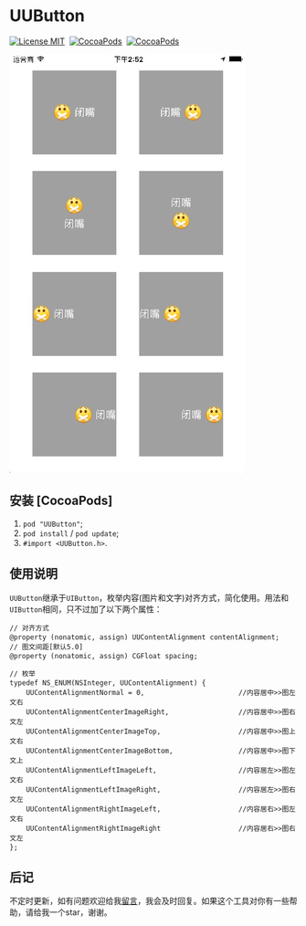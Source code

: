 # UUButton

[![License MIT](https://img.shields.io/badge/license-MIT-green.svg?style=flat)](https://raw.githubusercontent.com/CheeryLau/UUButton/master/LICENSE)&nbsp;
[![CocoaPods](http://img.shields.io/cocoapods/v/UUButton.svg?style=flat)](https://cocoapods.org/pods/UUButton)&nbsp;
[![CocoaPods](http://img.shields.io/cocoapods/p/UUButton.svg?style=flat)](https://cocoapods.org/pods/UUButton)&nbsp;

![UUButton](Screenshot.png)

## 安装 [CocoaPods]

1. `pod "UUButton"`;
2. `pod install` / `pod update`;
3. `#import <UUButton.h>`.

## 使用说明

`UUButton`继承于`UIButton`，枚举内容(图片和文字)对齐方式，简化使用。用法和`UIButton`相同，只不过加了以下两个属性：

```objc
// 对齐方式
@property (nonatomic, assign) UUContentAlignment contentAlignment;
// 图文间距[默认5.0]
@property (nonatomic, assign) CGFloat spacing;
```

```objc
// 枚举
typedef NS_ENUM(NSInteger, UUContentAlignment) {
    UUContentAlignmentNormal = 0,                       //内容居中>>图左文右
    UUContentAlignmentCenterImageRight,                 //内容居中>>图右文左
    UUContentAlignmentCenterImageTop,                   //内容居中>>图上文右
    UUContentAlignmentCenterImageBottom,                //内容居中>>图下文上
    UUContentAlignmentLeftImageLeft,                    //内容居左>>图左文右
    UUContentAlignmentLeftImageRight,                   //内容居左>>图右文左
    UUContentAlignmentRightImageLeft,                   //内容居右>>图左文右
    UUContentAlignmentRightImageRight                   //内容居右>>图右文左
};
```

## 后记

不定时更新，如有问题欢迎给我[留言](https://github.com/CheeryLau/UUButton/issues)，我会及时回复。如果这个工具对你有一些帮助，请给我一个star，谢谢。

